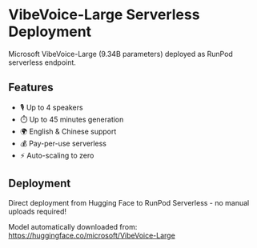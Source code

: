 # VibeVoice-Large Serverless Deployment

Microsoft VibeVoice-Large (9.34B parameters) deployed as RunPod serverless endpoint.

## Features
- 🎙️ Up to 4 speakers
- ⏱️ Up to 45 minutes generation  
- 🌍 English & Chinese support
- 💰 Pay-per-use serverless
- ⚡ Auto-scaling to zero

## Deployment
Direct deployment from Hugging Face to RunPod Serverless - no manual uploads required!

Model automatically downloaded from: https://huggingface.co/microsoft/VibeVoice-Large
